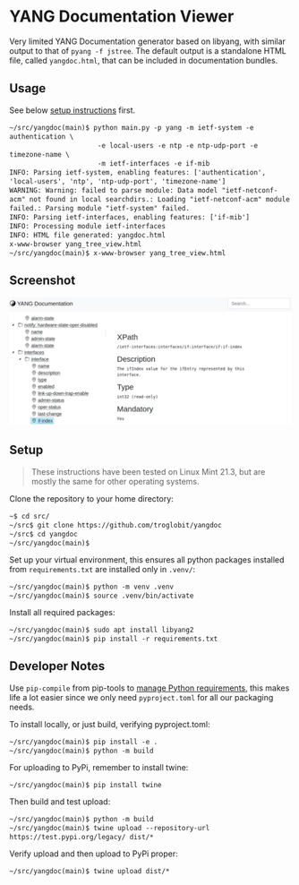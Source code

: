 YANG Documentation Viewer
=========================

Very limited YANG Documentation generator based on libyang, with similar
output to that of `pyang -f jstree`.  The default output is a standalone
HTML file, called `yangdoc.html`, that can be included in documentation
bundles.


Usage
-----

See below [setup instructions](#setup) first.

```
~/src/yangdoc(main)$ python main.py -p yang -m ietf-system -e authentication \
                      -e local-users -e ntp -e ntp-udp-port -e timezone-name \
					  -m ietf-interfaces -e if-mib
INFO: Parsing ietf-system, enabling features: ['authentication', 'local-users', 'ntp', 'ntp-udp-port', 'timezone-name']
WARNING: Warning: failed to parse module: Data model "ietf-netconf-acm" not found in local searchdirs.: Loading "ietf-netconf-acm" module failed.: Parsing module "ietf-system" failed.
INFO: Parsing ietf-interfaces, enabling features: ['if-mib']
INFO: Processing module ietf-interfaces
INFO: HTML file generated: yangdoc.html
x-www-browser yang_tree_view.html
~/src/yangdoc(main)$ x-www-browser yang_tree_view.html
```


Screenshot
----------

![](screenshot.png)


Setup
-----

> These instructions have been tested on Linux Mint 21.3, but
> are mostly the same for other operating systems.

Clone the repository to your home directory:

```
~$ cd src/
~/src$ git clone https://github.com/troglobit/yangdoc
~/src$ cd yangdoc
~/src/yangdoc(main)$
```

Set up your virtual environment, this ensures all python packages
installed from `requirements.txt` are installed only in `.venv/`:

```
~/src/yangdoc(main)$ python -m venv .venv
~/src/yangdoc(main)$ source .venv/bin/activate
```

Install all required packages:

```
~/src/yangdoc(main)$ sudo apt install libyang2
~/src/yangdoc(main)$ pip install -r requirements.txt
```


Developer Notes
---------------

Use `pip-compile` from pip-tools to [manage Python requirements][1],
this makes life a lot easier since we only need `pyproject.toml` for
all our packaging needs.

To install locally, or just build, verifying pyproject.toml:

```
~/src/yangdoc(main)$ pip install -e .
~/src/yangdoc(main)$ python -m build
```

For uploading to PyPi, remember to install twine:

```
~/src/yangdoc(main)$ pip install twine
```

Then build and test upload:

```
~/src/yangdoc(main)$ python -m build
~/src/yangdoc(main)$ twine upload --repository-url https://test.pypi.org/legacy/ dist/*
```

Verify upload and then upload to PyPi proper:

```
~/src/yangdoc(main)$ twine upload dist/*
```


[1]: https://massimilianobruni-92986.medium.com/fix-your-python-requirements-with-pip-tools-856765d8c061
